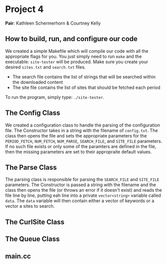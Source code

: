 Project 4
=========

**Pair**: Kathleen Schermerhorn & Courtney Kelly

How to build, run, and configure our code
-----------------------------------------
We created a simple Makefile which will compile our code with all the appropriate flags for you. You just simply need to run `make` and the executable: `site-tester` will be produced. Make sure you create your desired `sites.txt` and `search.txt` files. 

* The search file contains the list of strings that will be searched within the downloaded content
* The site file contains the list of sites that should be fetched each period

To run the program, simply type: `./site-tester`.

The Config Class
----------------
We created a configuration class to handle the parsing of the configuration file. The Constructor takes in a string with the filename of `config.txt`. The class then opens the file and sets the appropriate parameters for the `PERIOD_FETCH`, `NUM_FETCH`, `NUM_PARSE`, `SEARCH_FILE`, and `SITE_FILE` parameters. If no such file exists or only some of the paramters are defined in the file, then the missing parameters are set to their appropraite default values. 

The Parse Class
---------------
The parsing class is responsible for parsing the `SEARCH_FILE` and `SITE_FILE` parameters. The Constructor is passed a string with the filename and the class then opens the file (or throws an error if it doesn't exist) and reads the file line by line, putting eah line into a private `vector<string>` variable called `data`. The `data` variable will then contain either a vector of keywords or a vector a sites to search.

The CurlSite Class
------------------

The Queue Class
---------------

main.cc
-------